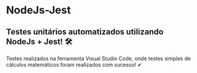 # NodeJs-Jest

## Testes unitários automatizados utilizando NodeJs + Jest! 🛠

Testes realizados na ferramenta Visual Studio Code, onde testes
simples de cálculos matemáticos foram realizados com sucesso! ✔
